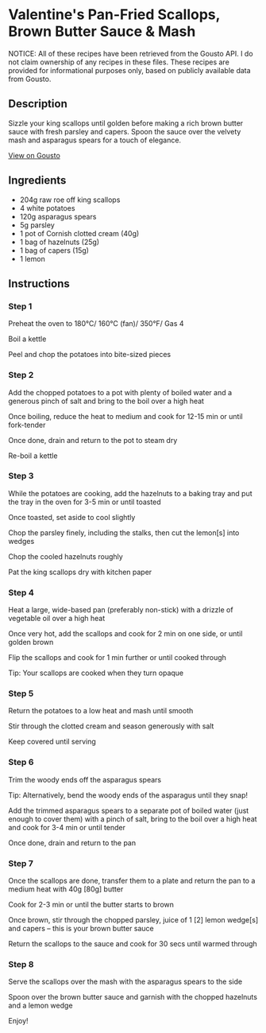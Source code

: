 # Valentine's Pan-Fried Scallops, Brown Butter Sauce & Mash

NOTICE: All of these recipes have been retrieved from the Gousto API. I do not claim ownership of any recipes in these files. These recipes are provided for informational purposes only, based on publicly available data from Gousto.

## Description

Sizzle your king scallops until golden before making a rich brown butter sauce with fresh parsley and capers. Spoon the sauce over the velvety mash and asparagus spears for a touch of elegance.

[View on Gousto](https://www.gousto.co.uk/recipes/cookbook/valentines-pan-fried-scallops-brown-butter-sauce-mash)

## Ingredients

- 204g raw roe off king scallops
- 4 white potatoes
- 120g asparagus spears
- 5g parsley
- 1 pot of Cornish clotted cream (40g)
- 1 bag of hazelnuts (25g)
- 1 bag of capers (15g)
- 1 lemon

## Instructions


### Step 1

Preheat the oven to 180°C/ 160°C (fan)/ 350°F/ Gas 4

Boil a kettle

Peel and chop the potatoes into bite-sized pieces


### Step 2

Add the chopped potatoes to a pot with plenty of boiled water and a generous pinch of salt and bring to the boil over a high heat

Once boiling, reduce the heat to medium and cook for 12-15 min or until fork-tender

Once done, drain and return to the pot to steam dry

Re-boil a kettle


### Step 3

While the potatoes are cooking, add the hazelnuts to a baking tray and put the tray in the oven for 3-5 min or until toasted

Once toasted, set aside to cool slightly

Chop the parsley finely, including the stalks, then cut the lemon<span class="text-danger">[s]</span> into wedges

Chop the cooled hazelnuts roughly

Pat the king scallops dry with kitchen paper


### Step 4

Heat a large, wide-based pan (preferably non-stick) with a drizzle of vegetable oil over a high heat

Once very hot, add the scallops and cook for 2 min on one side, or until golden brown

Flip the scallops and cook for 1 min further or until cooked through

Tip: Your scallops are cooked when they turn opaque


### Step 5

Return the potatoes to a low heat and mash until smooth

Stir through the clotted cream and season generously with salt

Keep covered until serving


### Step 6

Trim the woody ends off the asparagus spears

Tip: Alternatively, bend the woody ends of the asparagus until they snap!

Add the trimmed asparagus spears to a separate pot of boiled water (just enough to cover them) with a pinch of salt, bring to the boil over a high heat and cook for 3-4 min or until tender

Once done, drain and return to the pan


### Step 7

Once the scallops are done, transfer them to a plate and return the pan to a medium heat with 40g <span class="text-danger">[80g]</span> butter

Cook for 2-3 min or until the butter starts to brown

Once brown, stir through the chopped parsley, juice of 1 <span class="text-danger">[2]</span> lemon wedge<span class="text-danger">[s]</span> and capers – this is your brown butter sauce

Return the scallops to the sauce and cook for 30 secs until warmed through

### Step 8

Serve the scallops over the mash with the asparagus spears to the side

Spoon over the brown butter sauce and garnish with the chopped hazelnuts and a lemon wedge

Enjoy!

